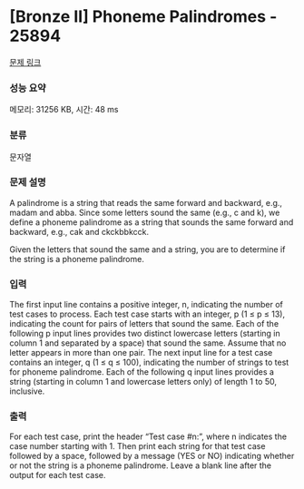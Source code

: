 # [Bronze II] Phoneme Palindromes - 25894 

[문제 링크](https://www.acmicpc.net/problem/25894) 

### 성능 요약

메모리: 31256 KB, 시간: 48 ms

### 분류

문자열

### 문제 설명

<p>A palindrome is a string that reads the same forward and backward, e.g., madam and abba. Since some letters sound the same (e.g., c and k), we define a phoneme palindrome as a string that sounds the same forward and backward, e.g., cak and ckckbbkcck.</p>

<p>Given the letters that sound the same and a string, you are to determine if the string is a phoneme palindrome.</p>

### 입력 

 <p>The first input line contains a positive integer, n, indicating the number of test cases to process. Each test case starts with an integer, p (1 ≤ p ≤ 13), indicating the count for pairs of letters that sound the same. Each of the following p input lines provides two distinct lowercase letters (starting in column 1 and separated by a space) that sound the same. Assume that no letter appears in more than one pair. The next input line for a test case contains an integer, q (1 ≤ q ≤ 100), indicating the number of strings to test for phoneme palindrome. Each of the following q input lines provides a string (starting in column 1 and lowercase letters only) of length 1 to 50, inclusive.</p>

### 출력 

 <p>For each test case, print the header “Test case #n:”, where n indicates the case number starting with 1. Then print each string for that test case followed by a space, followed by a message (YES or NO) indicating whether or not the string is a phoneme palindrome. Leave a blank line after the output for each test case.</p>

